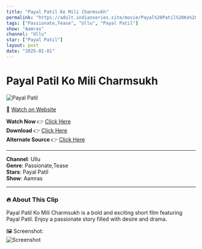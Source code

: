 ```yaml
---
title: "Payal Patil Ko Mili Charmsukh"
permalink: "https://adult.indianseries.site/movie/Payal%20Patil%20Ko%20Mili%20Charmsukh"
tags: ["Passionate,Tease", "Ullu", "Payal Patil"]
show: "Aamras"
channel: "Ullu"
star: ["Payal Patil"]
layout: post
date: "2025-01-01"
---
```


# Payal Patil Ko Mili Charmsukh

![Payal Patil](https://shorts.desisins.com/wp-content/uploads/2024/05/Payal-Patil-Ko-Mili-Charmsukh-Aamras-Ullu-DesiSins.com_.jpg)

🔗 [Watch on Website](https://adult.indianseries.site/movie/Payal%20Patil%20Ko%20Mili%20Charmsukh)

**Watch Now** 👉 [Click Here](https://adult.indianseries.site/movie/Payal%20Patil%20Ko%20Mili%20Charmsukh)  
**Download** 👉 [Click Here](https://adult.indianseries.site/movie/Payal%20Patil%20Ko%20Mili%20Charmsukh)  
**Alternate Source** 👉 [Click Here](https://adult.indianseries.site/movie/Payal%20Patil%20Ko%20Mili%20Charmsukh)

---

**Channel**: Ullu  
**Genre**: Passionate,Tease  
**Stars**: Payal Patil  
**Show**: Aamras

---

### 🔥 About This Clip

Payal Patil Ko Mili Charmsukh is a bold and exciting short film featuring Payal Patil. Enjoy a passionate story filled with desire and drama.
 
🖼️ Screenshot:  
![Screenshot](https://shorts.desisins.com/wp-content/uploads/2024/05/Payal-Patil-Ko-Mili-Charmsukh-Aamras-Ullu-DesiSins.com_.jpg)
